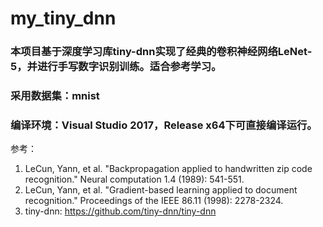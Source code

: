 # my_tiny_dnn

###  本项目基于深度学习库tiny-dnn实现了经典的卷积神经网络LeNet-5，并进行手写数字识别训练。适合参考学习。

### 采用数据集：mnist
### 编译环境：Visual Studio 2017，Release x64下可直接编译运行。

参考：
1. LeCun, Yann, et al. "Backpropagation applied to handwritten zip code recognition." Neural computation 1.4 (1989): 541-551.
2. LeCun, Yann, et al. "Gradient-based learning applied to document recognition." Proceedings of the IEEE 86.11 (1998): 2278-2324.
3. tiny-dnn: https://github.com/tiny-dnn/tiny-dnn